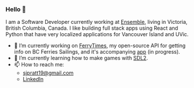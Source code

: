 ### Hello 👋

I am a Software Developer currently working at [Ensemble](https://ensemble.com), living in Victoria, British Columbia, Canada. I like building full stack apps using React and Python that have very localized applications for Vancouver Island and UVic.


- 🔭 I’m currently working on [FerryTimes](https://github.com/samuel-pratt/ferrytimes-api), my open-source API for getting info on BC Ferries Sailings, and it's accompanying [app](https://github.com/samuel-pratt/ferrytimes-app) (in progress).
- 🌱 I’m currently learning how to make games with [SDL2](https://www.libsdl.org/index.php).
- 📫 How to reach me: 
    - sjpratt19@gmail.com
    - [LinkedIn](https://www.linkedin.com/in/sam-pratt-7045401b6/)
